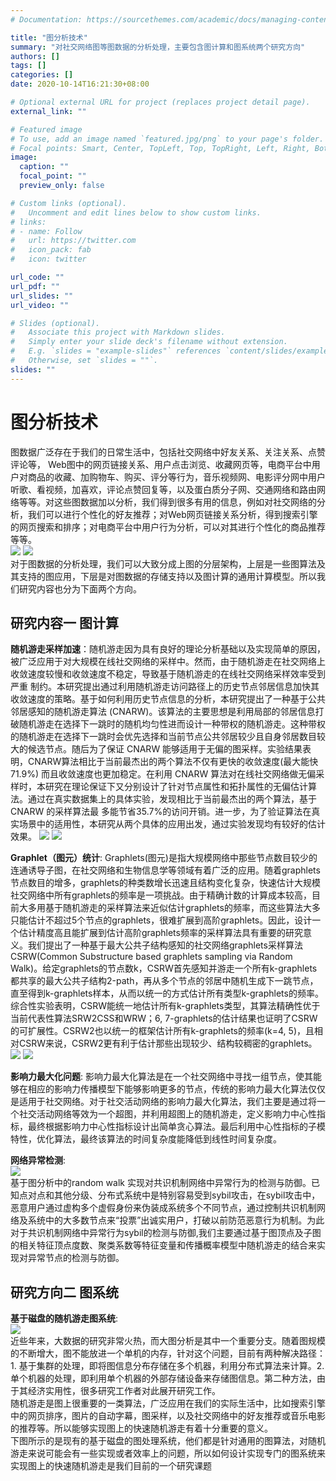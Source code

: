 ```yaml
---
# Documentation: https://sourcethemes.com/academic/docs/managing-content/

title: "图分析技术"
summary: "对社交网络图等图数据的分析处理，主要包含图计算和图系统两个研究方向"
authors: []
tags: []
categories: []
date: 2020-10-14T16:21:30+08:00

# Optional external URL for project (replaces project detail page).
external_link: ""

# Featured image
# To use, add an image named `featured.jpg/png` to your page's folder.
# Focal points: Smart, Center, TopLeft, Top, TopRight, Left, Right, BottomLeft, Bottom, BottomRight.
image:
  caption: ""
  focal_point: ""
  preview_only: false

# Custom links (optional).
#   Uncomment and edit lines below to show custom links.
# links:
# - name: Follow
#   url: https://twitter.com
#   icon_pack: fab
#   icon: twitter

url_code: ""
url_pdf: ""
url_slides: ""
url_video: ""

# Slides (optional).
#   Associate this project with Markdown slides.
#   Simply enter your slide deck's filename without extension.
#   E.g. `slides = "example-slides"` references `content/slides/example-slides.md`.
#   Otherwise, set `slides = ""`.
slides: ""
---
```

# 图分析技术
图数据广泛存在于我们的日常生活中，包括社交网络中好友关系、关注关系、点赞评论等， Web图中的网页链接关系、用户点击浏览、收藏网页等，电商平台中用户对商品的收藏、加购物车、购买、评分等行为，音乐视频网、电影评分网中用户听歌、看视频，加喜欢，评论点赞回复等，以及蛋白质分子网、交通网络和路由网络等等。对这些图数据加以分析，我们得到很多有用的信息，例如对社交网络的分析，我们可以进行个性化的好友推荐；对Web网页链接关系分析，得到搜索引擎的网页搜索和排序；对电商平台中用户行为分析，可以对其进行个性化的商品推荐等等。  
![](图应用.jpg)
![](图分层架构.jpg)  
对于图数据的分析处理，我们可以大致分成上图的分层架构，上层是一些图算法及其支持的图应用，下层是对图数据的存储支持以及图计算的通用计算模型。所以我们研究内容也分为下面两个方向。

## 研究内容一 图计算
**随机游走采样加速**：随机游走因为具有良好的理论分析基础以及实现简单的原因，被广泛应用于对大规模在线社交网络的采样中。然而，由于随机游走在社交网络上收敛速度较慢和收敛速度不稳定，导致基于随机游走的在线社交网络采样效率受到严重 制约。本研究提出通过利用随机游走访问路径上的历史节点邻居信息加快其收敛速度的策略。基于如何利用历史节点信息的分析，本研究提出了一种基于公共邻居感知的随机游走算法 (CNARW)。该算法的主要思想是利用局部的邻居信息打破随机游走在选择下一跳时的随机均匀性进而设计一种带权的随机游走。这种带权的随机游走在选择下一跳时会优先选择和当前节点公共邻居较少且自身邻居数目较大的候选节点。随后为了保证 CNARW 能够适用于无偏的图采样。实验结果表明，CNARW算法相比于当前最杰出的两个算法不仅有更快的收敛速度(最大能快 71.9%) 而且收敛速度也更加稳定。在利用 CNARW 算法对在线社交网络做无偏采样时，本研究在理论保证下又分别设计了针对节点属性和拓扑属性的无偏估计算法。通过在真实数据集上的具体实验，发现相比于当前最杰出的两个算法，基于CNARW 的采样算法最 多能节省35.7%的访问开销。进一步，为了验证算法在真实场景中的适用性，本研究从两个具体的应用出发，通过实验发现均有较好的估计效果。
![](随机游走采样.jpg)
![](CNARW.jpg)  

**Graphlet（图元）统计**:
Graphlets(图元)是指大规模网络中那些节点数目较少的连通诱导子图，在社交网络和生物信息学等领域有着广泛的应用。随着graphlets节点数目的增多，graphlets的种类数增长迅速且结构变化复杂，快速估计大规模社交网络中所有graphlets的频率是一项挑战。由于精确计数的计算成本较高，目前大多用基于随机游走的采样算法来近似估计graphlets的频率，而这些算法大多只能估计不超过5个节点的graphlets，很难扩展到高阶graphlets。因此，设计一个估计精度高且能扩展到估计高阶graphlets频率的采样算法具有重要的研究意义。我们提出了一种基于最大公共子结构感知的社交网络graphlets采样算法CSRW(Common Substructure based graphlets sampling via Random Walk)。给定graphlets的节点数k，CSRW首先感知并游走一个所有k-graphlets都共享的最大公共子结构2-path，再从多个节点的邻居中随机生成下一跳节点，直至得到k-graphlets样本，从而以统一的方式估计所有类型k-graphlets的频率。综合性实验表明，CSRW能统一地估计所有k-graphlets类型，其算法精确性优于当前代表性算法SRW2CSS和WRW；6, 7-graphlets的估计结果也证明了CSRW的可扩展性。CSRW2也以统一的框架估计所有k-graphlets的频率(k=4, 5)，且相对CSRW来说，CSRW2更有利于估计那些出现较少、结构较稠密的graphlets。
![](网络信息挖掘与应用.jpg)
![](3-4-5-6-7-Graphlets-结构图.jpg)

**影响力最大化问题**:
影响力最大化算法是在一个社交网络中寻找一组节点，使其能够在相应的影响力传播模型下能够影响更多的节点，传统的影响力最大化算法仅仅是适用于社交网络。对于社交活动网络的影响力最大化算法，我们主要是通过将一个社交活动网络等效为一个超图，并利用超图上的随机游走，定义影响力中心性指标，最终根据影响力中心性指标设计出简单贪心算法。最后利用中心性指标的子模特性，优化算法，最终该算法的时间复杂度能降低到线性时间复杂度。

**网络异常检测**:  
![](网络异常检测.png)  
基于图分析中的random walk 实现对共识机制网络中异常行为的检测与防御。已知点对点和其他分级、分布式系统中是特别容易受到sybil攻击，在sybil攻击中，恶意用户通过虚构多个虚假身份来伪装成系统多个不同节点，通过控制共识机制网络及系统中的大多数节点来“投票”出诚实用户，打破以前防范恶意行为机制。为此对于共识机制网络中异常行为sybil的检测与防御,我们主要通过基于图顶点及子图的相关特征顶点度数、聚类系数等特征变量和传播概率模型中随机游走的结合来实现对异常节点的检测与防御。

## 研究方向二 图系统
**基于磁盘的随机游走图系统**:  
![](基于磁盘的图处理系统.jpg)  
近些年来，大数据的研究非常火热，而大图分析是其中一个重要分支。随着图规模的不断增大，图不能放进一个单机的内存，针对这个问题，目前有两种解决路径：1. 基于集群的处理，即将图信息分布存储在多个机器，利用分布式算法来计算。2. 单个机器的处理，即利用单个机器的外部存储设备来存储图信息。第二种方法，由于其经济实用性，很多研究工作者对此展开研究工作。  
随机游走是图上很重要的一类算法，广泛应用在我们的实际生活中，比如搜索引擎中的网页排序，图片的自动字幕，图采样，以及社交网络中的好友推荐或音乐电影的推荐等。所以能够实现图上的快速随机游走有着十分重要的意义。  
下图所示的是现有的基于磁盘的图处理系统，他们都是针对通用的图算法，对随机游走来说可能会有一些实现或者效率上的问题，所以如何设计实现专门的图系统来实现图上的快速随机游走是我们目前的一个研究课题



